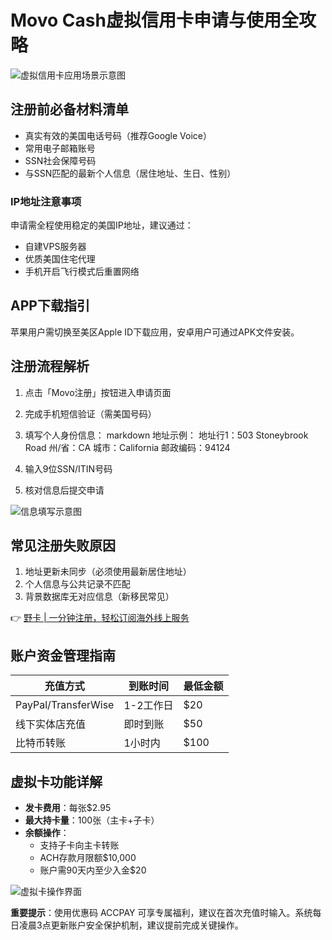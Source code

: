 # Movo Cash虚拟信用卡申请与使用全攻略

![虚拟信用卡应用场景示意图](https://bbtdd.com/wp-content/uploads/img/0938780353464482.webp)

## 注册前必备材料清单
- 真实有效的美国电话号码（推荐Google Voice）
- 常用电子邮箱账号
- SSN社会保障号码
- 与SSN匹配的最新个人信息（居住地址、生日、性别）

### IP地址注意事项
申请需全程使用稳定的美国IP地址，建议通过：
- 自建VPS服务器
- 优质美国住宅代理
- 手机开启飞行模式后重置网络

## APP下载指引
苹果用户需切换至美区Apple ID下载应用，安卓用户可通过APK文件安装。

## 注册流程解析
1. 点击「Movo注册」按钮进入申请页面
2. 完成手机短信验证（需美国号码）
3. 填写个人身份信息：
   markdown
   地址示例：
   地址行1：503 Stoneybrook Road
   州/省：CA
   城市：California
   邮政编码：94124
   
4. 输入9位SSN/ITIN号码
5. 核对信息后提交申请

![信息填写示意图](https://bbtdd.com/wp-content/uploads/img/3230845955.webp)

## 常见注册失败原因
1. 地址更新未同步（必须使用最新居住地址）
2. 个人信息与公共记录不匹配
3. 背景数据库无对应信息（新移民常见）

👉 [野卡 | 一分钟注册，轻松订阅海外线上服务](https://bbtdd.com/yeka)

## 账户资金管理指南
| 充值方式          | 到账时间      | 最低金额 |
|-------------------|-------------|---------|
| PayPal/TransferWise| 1-2工作日    | $20     |
| 线下实体店充值     | 即时到账     | $50     |
| 比特币转账        | 1小时内      | $100    |

## 虚拟卡功能详解
- **发卡费用**：每张$2.95
- **最大持卡量**：100张（主卡+子卡）
- **余额操作**：
  - 支持子卡向主卡转账
  - ACH存款月限额$10,000
  - 账户需90天内至少入金$20

![虚拟卡操作界面](https://bbtdd.com/wp-content/uploads/img/0130179527338.webp)

**重要提示**：使用优惠码 ACCPAY 可享专属福利，建议在首次充值时输入。系统每日凌晨3点更新账户安全保护机制，建议提前完成关键操作。